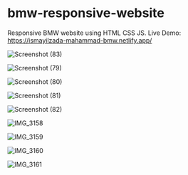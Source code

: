# bmw-responsive-website
Responsive BMW website using HTML CSS JS.
Live Demo: https://ismayilzada-mahammad-bmw.netlify.app/


![Screenshot (83)](https://user-images.githubusercontent.com/130251565/234447571-5fc2b2f5-4c8c-4960-87b0-e3581fa64ec7.png)

![Screenshot (79)](https://user-images.githubusercontent.com/130251565/234447575-1e7a7c69-2d1a-4f28-984e-a00a3111ba65.png)

![Screenshot (80)](https://user-images.githubusercontent.com/130251565/234447578-7a5866fd-7ffc-4d0e-b756-ad177c478457.png)

![Screenshot (81)](https://user-images.githubusercontent.com/130251565/234447581-5d05c5e6-8151-4dff-9f14-55d0b063d0fe.png)

![Screenshot (82)](https://user-images.githubusercontent.com/130251565/234447585-47273ce9-ddbc-4e62-bb0f-b5f6055b0d2f.png)



![IMG_3158](https://user-images.githubusercontent.com/130251565/234447730-aa74c24e-0697-4604-91ea-444ce90efe52.PNG)

![IMG_3159](https://user-images.githubusercontent.com/130251565/234447736-6e721f7e-da7f-4175-8a48-9fcdde5c277f.PNG)

![IMG_3160](https://user-images.githubusercontent.com/130251565/234447740-7b45b9c4-b4c2-4f95-85b3-f5ce169d5cf4.PNG)

![IMG_3161](https://user-images.githubusercontent.com/130251565/234447745-377f0b03-3ea5-4676-9a35-35737d36acf5.PNG)
